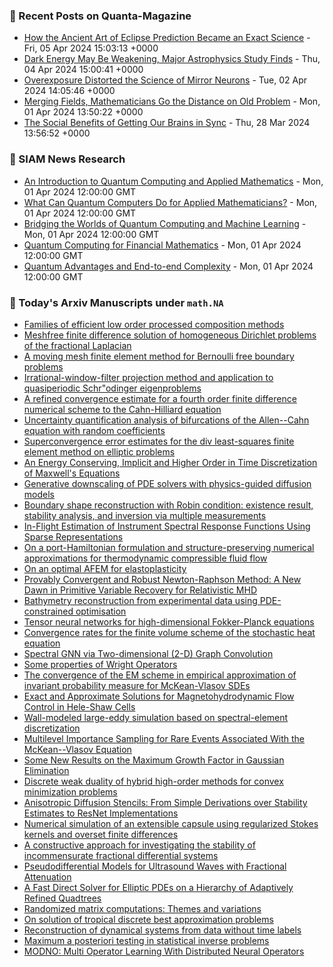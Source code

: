 ### 📝 Recent Posts on Quanta-Magazine
<!-- quanta starts -->
* <a href="https://www.quantamagazine.org/how-the-ancient-art-of-eclipse-prediction-became-an-exact-science-20240405/">How the Ancient Art of Eclipse Prediction Became an Exact Science</a> - Fri, 05 Apr 2024 15:03:13 +0000
* <a href="https://www.quantamagazine.org/dark-energy-may-be-weakening-major-astrophysics-study-finds-20240404/">Dark Energy May Be Weakening, Major Astrophysics Study Finds</a> - Thu, 04 Apr 2024 15:00:41 +0000
* <a href="https://www.quantamagazine.org/overexposure-distorted-the-science-of-mirror-neurons-20240402/">Overexposure Distorted the Science of Mirror Neurons</a> - Tue, 02 Apr 2024 14:05:46 +0000
* <a href="https://www.quantamagazine.org/merging-fields-mathematicians-go-the-distance-on-old-problem-20240401/">Merging Fields, Mathematicians Go the Distance on Old Problem</a> - Mon, 01 Apr 2024 13:50:22 +0000
* <a href="https://www.quantamagazine.org/the-social-benefits-of-getting-our-brains-in-sync-20240328/">The Social Benefits of Getting Our Brains in Sync</a> - Thu, 28 Mar 2024 13:56:52 +0000
<!-- quanta ends -->

### 📝 SIAM News Research
<!-- siam-news starts -->
* <a href="https://sinews.siam.org/Details-Page/an-introduction-to-quantum-computing-and-applied-mathematics">An Introduction to Quantum Computing and Applied Mathematics</a> - Mon, 01 Apr 2024 12:00:00 GMT
* <a href="https://sinews.siam.org/Details-Page/what-can-quantum-computers-do-for-applied-mathematicians">What Can Quantum Computers Do for Applied Mathematicians?</a> - Mon, 01 Apr 2024 12:00:00 GMT
* <a href="https://sinews.siam.org/Details-Page/bridging-the-worlds-of-quantum-computing-and-machine-learning">Bridging the Worlds of Quantum Computing and Machine Learning</a> - Mon, 01 Apr 2024 12:00:00 GMT
* <a href="https://sinews.siam.org/Details-Page/quantum-computing-for-financial-mathematics">Quantum Computing for Financial Mathematics</a> - Mon, 01 Apr 2024 12:00:00 GMT
* <a href="https://sinews.siam.org/Details-Page/quantum-advantages-and-end-to-end-complexity">Quantum Advantages and End-to-end Complexity</a> - Mon, 01 Apr 2024 12:00:00 GMT
<!-- siam-news ends -->

### 📝 Today's Arxiv Manuscripts under ``math.NA``
<!-- arxiv-math-na starts -->
* <a href="https://arxiv.org/abs/2404.04340">Families of efficient low order processed composition methods</a>
* <a href="https://arxiv.org/abs/2404.04407">Meshfree finite difference solution of homogeneous Dirichlet problems of the fractional Laplacian</a>
* <a href="https://arxiv.org/abs/2404.04418">A moving mesh finite element method for Bernoulli free boundary problems</a>
* <a href="https://arxiv.org/abs/2404.04507">Irrational-window-filter projection method and application to quasiperiodic Schr"odinger eigenproblems</a>
* <a href="https://arxiv.org/abs/2404.04628">A refined convergence estimate for a fourth order finite difference numerical scheme to the Cahn-Hilliard equation</a>
* <a href="https://arxiv.org/abs/2404.04639">Uncertainty quantification analysis of bifurcations of the Allen--Cahn equation with random coefficients</a>
* <a href="https://arxiv.org/abs/2404.04918">Superconvergence error estimates for the div least-squares finite element method on elliptic problems</a>
* <a href="https://arxiv.org/abs/2404.05004">An Energy Conserving, Implicit and Higher Order in Time Discretization of Maxwell's Equations</a>
* <a href="https://arxiv.org/abs/2404.05009">Generative downscaling of PDE solvers with physics-guided diffusion models</a>
* <a href="https://arxiv.org/abs/2404.05202">Boundary shape reconstruction with Robin condition: existence result, stability analysis, and inversion via multiple measurements</a>
* <a href="https://arxiv.org/abs/2404.05298">In-Flight Estimation of Instrument Spectral Response Functions Using Sparse Representations</a>
* <a href="https://arxiv.org/abs/2404.05358">On a port-Hamiltonian formulation and structure-preserving numerical approximations for thermodynamic compressible fluid flow</a>
* <a href="https://arxiv.org/abs/2404.05395">On an optimal AFEM for elastoplasticity</a>
* <a href="https://arxiv.org/abs/2404.05531">Provably Convergent and Robust Newton-Raphson Method: A New Dawn in Primitive Variable Recovery for Relativistic MHD</a>
* <a href="https://arxiv.org/abs/2404.05556">Bathymetry reconstruction from experimental data using PDE-constrained optimisation</a>
* <a href="https://arxiv.org/abs/2404.05615">Tensor neural networks for high-dimensional Fokker-Planck equations</a>
* <a href="https://arxiv.org/abs/2404.05655">Convergence rates for the finite volume scheme of the stochastic heat equation</a>
* <a href="https://arxiv.org/abs/2404.04559">Spectral GNN via Two-dimensional (2-D) Graph Convolution</a>
* <a href="https://arxiv.org/abs/2404.04651">Some properties of Wright Operators</a>
* <a href="https://arxiv.org/abs/2404.04781">The convergence of the EM scheme in empirical approximation of invariant probability measure for McKean-Vlasov SDEs</a>
* <a href="https://arxiv.org/abs/2404.04840">Exact and Approximate Solutions for Magnetohydrodynamic Flow Control in Hele-Shaw Cells</a>
* <a href="https://arxiv.org/abs/2404.05378">Wall-modeled large-eddy simulation based on spectral-element discretization</a>
* <a href="https://arxiv.org/abs/2208.03225">Multilevel Importance Sampling for Rare Events Associated With the McKean--Vlasov Equation</a>
* <a href="https://arxiv.org/abs/2303.04892">Some New Results on the Maximum Growth Factor in Gaussian Elimination</a>
* <a href="https://arxiv.org/abs/2308.03223">Discrete weak duality of hybrid high-order methods for convex minimization problems</a>
* <a href="https://arxiv.org/abs/2309.05575">Anisotropic Diffusion Stencils: From Simple Derivations over Stability Estimates to ResNet Implementations</a>
* <a href="https://arxiv.org/abs/2310.13908">Numerical simulation of an extensible capsule using regularized Stokes kernels and overset finite differences</a>
* <a href="https://arxiv.org/abs/2312.00017">A constructive approach for investigating the stability of incommensurate fractional differential systems</a>
* <a href="https://arxiv.org/abs/2312.09080">Pseudodifferential Models for Ultrasound Waves with Fractional Attenuation</a>
* <a href="https://arxiv.org/abs/2402.14936">A Fast Direct Solver for Elliptic PDEs on a Hierarchy of Adaptively Refined Quadtrees</a>
* <a href="https://arxiv.org/abs/2402.17873">Randomized matrix computations: Themes and variations</a>
* <a href="https://arxiv.org/abs/2403.16337">On solution of tropical discrete best approximation problems</a>
* <a href="https://arxiv.org/abs/2312.04038">Reconstruction of dynamical systems from data without time labels</a>
* <a href="https://arxiv.org/abs/2402.00686">Maximum a posteriori testing in statistical inverse problems</a>
* <a href="https://arxiv.org/abs/2404.02892">MODNO: Multi Operator Learning With Distributed Neural Operators</a>
<!-- arxiv-math-na ends -->
